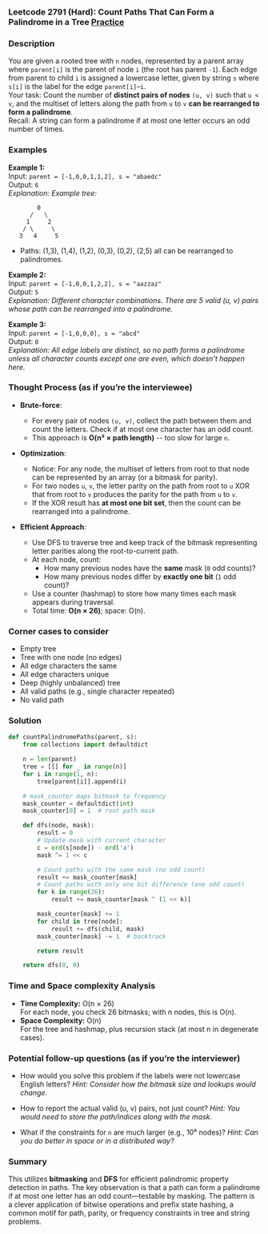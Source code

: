 ### Leetcode 2791 (Hard): Count Paths That Can Form a Palindrome in a Tree [Practice](https://leetcode.com/problems/count-paths-that-can-form-a-palindrome-in-a-tree)

### Description  
You are given a rooted tree with `n` nodes, represented by a parent array where `parent[i]` is the parent of node `i` (the root has parent `-1`). Each edge from parent to child `i` is assigned a lowercase letter, given by string `s` where `s[i]` is the label for the edge `parent[i]`–`i`.  
Your task: Count the number of **distinct pairs of nodes** `(u, v)` such that `u < v`, and the multiset of letters along the path from `u` to `v` **can be rearranged to form a palindrome**.  
Recall: A string can form a palindrome if at most one letter occurs an odd number of times.

### Examples  

**Example 1:**  
Input: `parent = [-1,0,0,1,1,2], s = "abaedc"`  
Output: `6`  
*Explanation: Example tree:*
```
        0
      /   \
     1     2
    / \     \
   3   4     5
```
- Paths: (1,3), (1,4), (1,2), (0,3), (0,2), (2,5) all can be rearranged to palindromes.

**Example 2:**  
Input: `parent = [-1,0,0,1,2,2], s = "aazzaz"`  
Output: `5`  
*Explanation: Different character combinations. There are 5 valid (u, v) pairs whose path can be rearranged into a palindrome.*

**Example 3:**  
Input: `parent = [-1,0,0,0], s = "abcd"`  
Output: `0`  
*Explanation: All edge labels are distinct, so no path forms a palindrome unless all character counts except one are even, which doesn't happen here.*

### Thought Process (as if you’re the interviewee)  
- **Brute-force**:  
  - For every pair of nodes `(u, v)`, collect the path between them and count the letters. Check if at most one character has an odd count.  
  - This approach is **O(n² × path length)** -- too slow for large `n`.

- **Optimization**:  
  - Notice: For any node, the multiset of letters from root to that node can be represented by an array (or a bitmask for parity).  
  - For two nodes `u`, `v`, the letter parity on the path from root to `u` XOR that from root to `v` produces the parity for the path from `u` to `v`.  
  - If the XOR result has **at most one bit set**, then the count can be rearranged into a palindrome.

- **Efficient Approach**:  
  - Use DFS to traverse tree and keep track of the bitmask representing letter parities along the root-to-current path.
  - At each node, count:
    - How many previous nodes have the **same** mask (`0` odd counts)?
    - How many previous nodes differ by **exactly one bit** (`1` odd count)?
  - Use a counter (hashmap) to store how many times each mask appears during traversal.
  - Total time: **O(n × 26)**; space: O(n).

### Corner cases to consider  
- Empty tree
- Tree with one node (no edges)
- All edge characters the same
- All edge characters unique
- Deep (highly unbalanced) tree
- All valid paths (e.g., single character repeated)
- No valid path

### Solution

```python
def countPalindromePaths(parent, s):
    from collections import defaultdict

    n = len(parent)
    tree = [[] for _ in range(n)]
    for i in range(1, n):
        tree[parent[i]].append(i)

    # mask_counter maps bitmask to frequency
    mask_counter = defaultdict(int)
    mask_counter[0] = 1  # root path mask

    def dfs(node, mask):
        result = 0
        # Update mask with current character
        c = ord(s[node]) - ord('a')
        mask ^= 1 << c

        # Count paths with the same mask (no odd count)
        result += mask_counter[mask]
        # Count paths with only one bit difference (one odd count)
        for k in range(26):
            result += mask_counter[mask ^ (1 << k)]

        mask_counter[mask] += 1
        for child in tree[node]:
            result += dfs(child, mask)
        mask_counter[mask] -= 1  # backtrack

        return result

    return dfs(0, 0)
```

### Time and Space complexity Analysis  

- **Time Complexity:** O(n × 26)  
  For each node, you check 26 bitmasks; with n nodes, this is O(n).
- **Space Complexity:** O(n)  
  For the tree and hashmap, plus recursion stack (at most n in degenerate cases).

### Potential follow-up questions (as if you’re the interviewer)  

- How would you solve this problem if the labels were not lowercase English letters?
  *Hint: Consider how the bitmask size and lookups would change.*

- How to report the actual valid (u, v) pairs, not just count?
  *Hint: You would need to store the path/indices along with the mask.*

- What if the constraints for `n` are much larger (e.g., 10⁸ nodes)?
  *Hint: Can you do better in space or in a distributed way?*

### Summary
This utilizes **bitmasking** and **DFS** for efficient palindromic property detection in paths. The key observation is that a path can form a palindrome if at most one letter has an odd count—testable by masking. The pattern is a clever application of bitwise operations and prefix state hashing, a common motif for path, parity, or frequency constraints in tree and string problems.